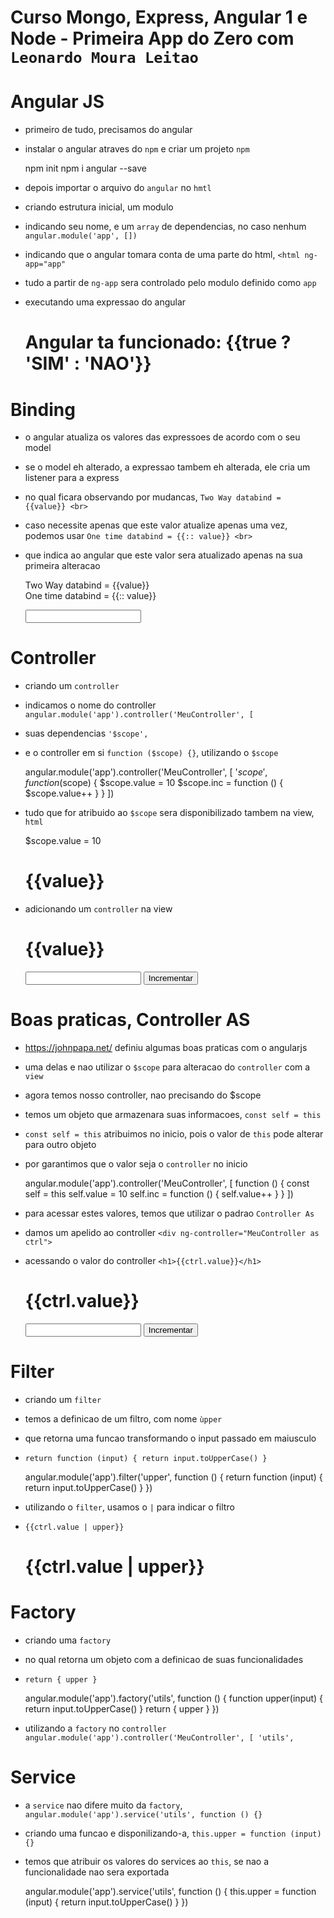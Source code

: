 # Curso Mongo, Express, Angular 1 e Node - Primeira App do Zero com `Leonardo Moura Leitao`

# Angular JS

* primeiro de tudo, precisamos do angular
* instalar o angular atraves do `npm` e criar um projeto `npm` 

    npm init
    npm i angular --save

* depois importar o arquivo do `angular` no `hmtl`

    <script src="node_modules/angular/angular.min.js"></script>

* criando estrutura inicial, um modulo
* indicando seu nome, e um `array` de dependencias, no caso nenhum `angular.module('app', [])`

    <script>
        angular.module('app', [])
    </script>    

* indicando que o angular tomara conta de uma parte do html, `<html ng-app="app"`
* tudo a partir de `ng-app` sera controlado pelo modulo definido como `app`

    <html ng-app="app"></html>

* executando uma expressao do angular

    <h1>Angular ta funcionado: {{true ? 'SIM' : 'NAO'}}</h1>

# Binding

* o angular atualiza os valores das expressoes de acordo com o seu model
* se o model eh alterado, a expressao tambem eh alterada, ele cria um listener para a express
* no qual ficara observando por mudancas, `Two Way databind = {{value}} <br>`
* caso necessite apenas que este valor atualize apenas uma vez, podemos usar `One time databind = {{:: value}} <br>`
* que indica ao angular que este valor sera atualizado apenas na sua primeira alteracao

    Two Way databind = {{value}} <br>
    One time databind = {{:: value}} <br>

    <input type="text" ng-model="value">        

# Controller

* criando um `controller`
* indicamos o nome do controller `angular.module('app').controller('MeuController', [`
* suas dependencias `'$scope',`
* e o controller em si `function ($scope) {}`, utilizando o `$scope`

    angular.module('app').controller('MeuController', [
            '$scope',
            function ($scope) {
                $scope.value = 10
                $scope.inc = function () {
                    $scope.value++
                }
            }
        ])

* tudo que for atribuido ao `$scope` sera disponibilizado tambem na view, `html`        

    $scope.value = 10
    <h1>{{value}}</h1>

* adicionando um `controller` na view

    <div ng-controller="MeuController">
        <h1>{{value}}</h1>
        <input type="text" ng-model="value">
        <button ng-click="inc()">Incrementar</button>
    </div>  

# Boas praticas, Controller AS

* https://johnpapa.net/ definiu algumas boas praticas com o angularjs
* uma delas e nao utilizar o `$scope` para alteracao do `controller` com a `view`

* agora temos nosso controller, nao precisando do $scope
* temos um objeto que armazenara suas informacoes, `const self = this`
* `const self = this` atribuimos no inicio, pois o valor de `this` pode alterar para outro objeto
* por garantimos que o valor seja o `controller` no inicio

    angular.module('app').controller('MeuController', [
            function () {
                const self = this
                self.value = 10
                self.inc = function () {
                    self.value++
                }
            }
        ])

* para acessar estes valores, temos que utilizar o padrao `Controller As`        
* damos um apelido ao controller `<div ng-controller="MeuController as ctrl">`
* acessando o valor do controller `<h1>{{ctrl.value}}</h1>`

    <div ng-controller="MeuController as ctrl">
        <h1>{{ctrl.value}}</h1>
        <input type="text" ng-model="ctrl.value">
        <button ng-click="ctrl.inc()">Incrementar</button>
    </div>

# Filter

* criando um `filter`    
* temos a definicao de um filtro, com nome `ùpper`
* que retorna uma funcao transformando o input passado em maiusculo
* `return function (input) { return input.toUpperCase() }`

    angular.module('app').filter('upper', function () {
        return function (input) {
            return input.toUpperCase()
        }
    })

* utilizando o `filter`, usamos o `|` para indicar o filtro
* `{{ctrl.value | upper}}`

    <h1>{{ctrl.value | upper}}</h1>    

# Factory

* criando uma `factory`    
* no qual retorna um objeto com a definicao de suas funcionalidades
* `return { upper }`

    angular.module('app').factory('utils', function () {
        function upper(input) {
            return input.toUpperCase()
        }
        return { upper }
    })

* utilizando a `factory` no `controller` `angular.module('app').controller('MeuController', [ 'utils',`

# Service

* a `service` nao difere muito da `factory`, `angular.module('app').service('utils', function () {}`
* criando uma funcao e disponilizando-a, `this.upper = function (input) {}`
* temos que atribuir os valores do services ao `this`, se nao a funcionalidade nao sera exportada

    angular.module('app').service('utils', function () {
        this.upper = function (input) {
            return input.toUpperCase()
        }
    })